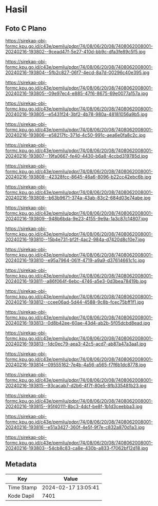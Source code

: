 # Hasil

## Foto C Plano

https://sirekap-obj-formc.kpu.go.id/c43e/pemilu/pdpr/74/08/06/20/08/7408062008001-20240216-193802--9cead47f-5e27-410d-bb9c-dfa3fe89c5f5.jpg

https://sirekap-obj-formc.kpu.go.id/c43e/pemilu/pdpr/74/08/06/20/08/7408062008001-20240216-193804--5fb2c827-06f7-4ecd-8a7d-00296c40e395.jpg

https://sirekap-obj-formc.kpu.go.id/c43e/pemilu/pdpr/74/08/06/20/08/7408062008001-20240216-193805--09e97ec4-e885-47f6-8675-69e0077a157a.jpg

https://sirekap-obj-formc.kpu.go.id/c43e/pemilu/pdpr/74/08/06/20/08/7408062008001-20240216-193805--e5431f24-3bf2-4b78-980a-48181056a9b5.jpg

https://sirekap-obj-formc.kpu.go.id/c43e/pemilu/pdpr/74/08/06/20/08/7408062008001-20240216-193806--e58217fc-371d-4c50-991c-aea6e0fa8c2c.jpg

https://sirekap-obj-formc.kpu.go.id/c43e/pemilu/pdpr/74/08/06/20/08/7408062008001-20240216-193807--19fa0667-fe40-4430-b6a8-4ccbd319785d.jpg

https://sirekap-obj-formc.kpu.go.id/c43e/pemilu/pdpr/74/08/06/20/08/7408062008001-20240216-193808--42328fcc-8645-46a6-8096-b22cc42ebc6b.jpg

https://sirekap-obj-formc.kpu.go.id/c43e/pemilu/pdpr/74/08/06/20/08/7408062008001-20240216-193808--b63b9671-374a-43ab-83c2-684d03e74abe.jpg

https://sirekap-obj-formc.kpu.go.id/c43e/pemilu/pdpr/74/08/06/20/08/7408062008001-20240216-193809--948b6bda-9e23-4155-9e9a-1a3c87c14807.jpg

https://sirekap-obj-formc.kpu.go.id/c43e/pemilu/pdpr/74/08/06/20/08/7408062008001-20240216-193810--15b4e731-bf2f-4ac2-984a-d7420d8c10e7.jpg

https://sirekap-obj-formc.kpu.go.id/c43e/pemilu/pdpr/74/08/06/20/08/7408062008001-20240216-193810--e95a7964-061f-4719-a9a9-d37614661c1c.jpg

https://sirekap-obj-formc.kpu.go.id/c43e/pemilu/pdpr/74/08/06/20/08/7408062008001-20240216-193811--a86f064f-6ebc-4746-a5e3-0d3bea78419b.jpg

https://sirekap-obj-formc.kpu.go.id/c43e/pemilu/pdpr/74/08/06/20/08/7408062008001-20240216-193812--ccee06ad-5d44-4588-9c8b-fcec75bff1f1.jpg

https://sirekap-obj-formc.kpu.go.id/c43e/pemilu/pdpr/74/08/06/20/08/7408062008001-20240216-193813--0d8b42ee-60ae-43d4-ab2b-5f05dcbd8ead.jpg

https://sirekap-obj-formc.kpu.go.id/c43e/pemilu/pdpr/74/08/06/20/08/7408062008001-20240216-193813--1dc0ec79-aea3-42c5-acd7-ab87a47a3aa1.jpg

https://sirekap-obj-formc.kpu.go.id/c43e/pemilu/pdpr/74/08/06/20/08/7408062008001-20240216-193814--09555162-7e4b-4a56-a565-f7f6b1dc8778.jpg

https://sirekap-obj-formc.kpu.go.id/c43e/pemilu/pdpr/74/08/06/20/08/7408062008001-20240216-193815--93cacab7-d2b6-4f7f-80e5-8fb335481b23.jpg

https://sirekap-obj-formc.kpu.go.id/c43e/pemilu/pdpr/74/08/06/20/08/7408062008001-20240216-193815--95f40111-8bc3-4dcf-be8f-1b1d3ceebba3.jpg

https://sirekap-obj-formc.kpu.go.id/c43e/pemilu/pdpr/74/08/06/20/08/7408062008001-20240216-193816--e51a3427-360f-4e5f-9f7e-c832a870d1a3.jpg

https://sirekap-obj-formc.kpu.go.id/c43e/pemilu/pdpr/74/08/06/20/08/7408062008001-20240216-193803--54cb8c83-ca8e-430b-a833-f7062bf12d18.jpg


## Metadata

| Key        | Value               |
| ---------- | ------------------- |
| Time Stamp | 2024-02-17 13:05:41 |
| Kode Dapil | 7401                |



